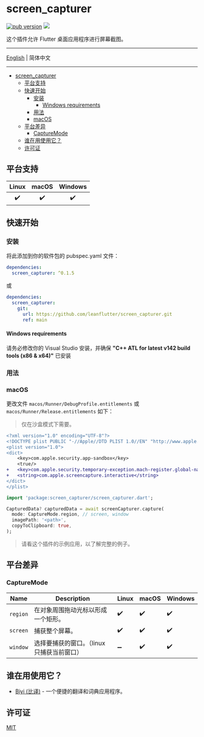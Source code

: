 # screen_capturer

[![pub version][pub-image]][pub-url] [![][discord-image]][discord-url]

[pub-image]: https://img.shields.io/pub/v/screen_capturer.svg
[pub-url]: https://pub.dev/packages/screen_capturer
[discord-image]: https://img.shields.io/discord/884679008049037342.svg
[discord-url]: https://discord.gg/zPa6EZ2jqb

这个插件允许 Flutter 桌面应用程序进行屏幕截图。

---

[English](./README.md) | 简体中文

---

<!-- START doctoc generated TOC please keep comment here to allow auto update -->
<!-- DON'T EDIT THIS SECTION, INSTEAD RE-RUN doctoc TO UPDATE -->

- [screen_capturer](#screen_capturer)
  - [平台支持](#平台支持)
  - [快速开始](#快速开始)
    - [安装](#安装)
      - [Windows requirements](#windows-requirements)
    - [用法](#用法)
    - [macOS](#macos)
  - [平台差异](#平台差异)
    - [CaptureMode](#capturemode)
  - [谁在用使用它？](#谁在用使用它)
  - [许可证](#许可证)

<!-- END doctoc generated TOC please keep comment here to allow auto update -->

## 平台支持

| Linux | macOS | Windows |
| :---: | :---: | :-----: |
|  ✔️   |  ✔️   |   ✔️    |

## 快速开始

### 安装

将此添加到你的软件包的 pubspec.yaml 文件：

```yaml
dependencies:
  screen_capturer: ^0.1.5
```

或

```yaml
dependencies:
  screen_capturer:
    git:
      url: https://github.com/leanflutter/screen_capturer.git
      ref: main
```

#### Windows requirements

请务必修改你的 Visual Studio 安装，并确保 **"C++ ATL for latest v142 build tools (x86 & x64)"** 已安装

### 用法

### macOS

更改文件 `macos/Runner/DebugProfile.entitlements` 或 `macos/Runner/Release.entitlements` 如下：

> 仅在沙盒模式下需要。

```diff
<?xml version="1.0" encoding="UTF-8"?>
<!DOCTYPE plist PUBLIC "-//Apple//DTD PLIST 1.0//EN" "http://www.apple.com/DTDs/PropertyList-1.0.dtd">
<plist version="1.0">
<dict>
	<key>com.apple.security.app-sandbox</key>
	<true/>
+	<key>com.apple.security.temporary-exception.mach-register.global-name</key>
+	<string>com.apple.screencapture.interactive</string>
</dict>
</plist>
```

```dart
import 'package:screen_capturer/screen_capturer.dart';

CapturedData? capturedData = await screenCapturer.capture(
  mode: CaptureMode.region, // screen, window
  imagePath: '<path>',
  copyToClipboard: true,
);
```

> 请看这个插件的示例应用，以了解完整的例子。

## 平台差异

### CaptureMode

| Name     | Description                                | Linux | macOS | Windows |
| -------- | ------------------------------------------ | ----- | ----- | ------- |
| `region` | 在对象周围拖动光标以形成一个矩形。         | ✔️    | ✔️    | ✔️      |
| `screen` | 捕获整个屏幕。                             | ✔️    | ✔️    | ✔️      |
| `window` | 选择要捕获的窗口。（linux 只捕获当前窗口） | ➖    | ✔️    | ✔️      |

## 谁在用使用它？

- [Biyi (比译)](https://biyidev.com/) - 一个便捷的翻译和词典应用程序。

## 许可证

[MIT](./LICENSE)
